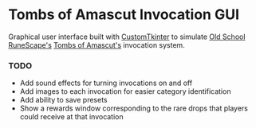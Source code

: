# Tombs of Amascut Invocation GUI

Graphical user interface built with [CustomTkinter](https://github.com/TomSchimansky/CustomTkinter) to simulate [Old School RuneScape's](https://oldschool.runescape.com/a=97/) [Tombs of Amascut's](https://oldschool.runescape.wiki/w/Tombs_of_Amascut) invocation system. 

### TODO

- Add sound effects for turning invocations on and off
- Add images to each invocation for easier category identification
- Add ability to save presets
- Show a rewards window corresponding to the rare drops that players could receive at that invocation